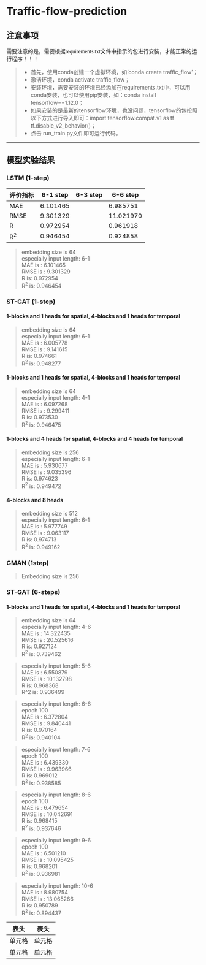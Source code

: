 # Traffic-flow-prediction

## 注意事项

<font face="微软雅黑" >需要注意的是，需要根据requirements.txt文件中指示的包进行安装，才能正常的运行程序！！！</font>
  
>* 首先，使用conda创建一个虚拟环境，如‘conda create traffic_flow’；  
> * 激活环境，conda activate traffic_flow；  
> * 安装环境，需要安装的环境已经添加在requirements.txt中，可以用conda安装，也可以使用pip安装，如：conda install tensorflow==1.12.0；  
> * 如果安装的是最新的tensorflow环境，也没问题，tensorflow的包按照以下方式进行导入即可：import tensorflow.compat.v1 as tf
tf.disable_v2_behavior()；  
> * 点击 run_train.py文件即可运行代码。
---

## 模型实验结果
### LSTM (1-step)

|  评价指标   | 6-1 step  |6-3 step  |6-6 step  |
|  ----  | ----  |  ----  |  ----  |
| MAE  | 6.101465 |  |  6.985751|
| RMSE  | 9.301329 |  | 11.021970|
| R  | 0.972954 |  |0.961918|
| R<sup>2</sup>  | 0.946454 |  | 0.924858|

> embedding size is 64  
especially input length: 6-1  
MAE is : 6.101465  
RMSE is : 9.301329  
R is: 0.972954  
R<sup>2</sup> is: 0.946454  

### ST-GAT (1-step)  
#### 1-blocks and 1 heads for spatial, 4-blocks and 1 heads for temporal  
> embedding size is 64  
especially input length: 6-1   
MAE is : 6.005778  
RMSE is : 9.141615  
R is: 0.974661  
R<sup>2</sup> is: 0.948277  

#### 1-blocks and 1 heads for spatial, 4-blocks and 1 heads for temporal
> embedding size is 64  
especially input length: 4-1  
MAE is : 6.097268  
RMSE is : 9.299411  
R is: 0.973530  
R<sup>2</sup> is: 0.946475 

#### 1-blocks and 4 heads for spatial, 4-blocks and 4 heads for temporal 
> embedding size is 256  
especially input length: 6-1  
MAE is : 5.930677  
RMSE is : 9.035396  
R is: 0.974623  
R<sup>2</sup> is: 0.949472  

#### 4-blocks and 8 heads  
> embedding size is 512  
especially input length: 6-1  
>MAE is : 5.977749  
RMSE is : 9.063117  
R is: 0.974713  
R<sup>2</sup> is: 0.949162  
 

### GMAN (1step)  

> Embedding size is 256  


### ST-GAT (6-steps)  
#### 1-blocks and 1 heads for spatial, 4-blocks and 1 heads for temporal  
> embedding size is 64  
especially input length: 4-6   
MAE is : 14.322435  
RMSE is : 20.525616  
R is: 0.927124  
R<sup>2</sup> is: 0.739462 

> especially input length: 5-6  
MAE is : 6.550879  
RMSE is : 10.132798  
R is: 0.968368  
R^$2$ is: 0.936499  

> especially input length: 6-6  
epoch 100   
MAE is : 6.372804  
RMSE is : 9.840441  
R is: 0.970164  
R<sup>2</sup> is: 0.940104   

> especially input length: 7-6   
epoch 100  
MAE is : 6.439330  
RMSE is : 9.963966  
R is: 0.969012  
R<sup>2</sup> is: 0.938585 

> especially input length: 8-6   
epoch 100  
MAE is : 6.479654  
RMSE is : 10.042691  
R is: 0.968415  
R<sup>2</sup> is: 0.937646  

> especially input length: 9-6   
epoch 100  
MAE is : 6.501210  
RMSE is : 10.095425  
R is: 0.968201  
R<sup>2</sup> is: 0.936981  

> especially input length: 10-6  
MAE is : 8.980754  
RMSE is : 13.065266  
R is: 0.950789  
R<sup>2</sup> is: 0.894437  

|  表头   | 表头  |
|  ----  | ----  |
| 单元格  | 单元格 |
| 单元格  | 单元格 |

